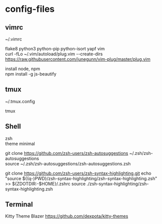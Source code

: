 # config-files

## vimrc  
~/.vimrc


flake8 python3 python-pip python-isort yapf vim  
curl -fLo ~/.vim/autoload/plug.vim --create-dirs https://raw.githubusercontent.com/junegunn/vim-plug/master/plug.vim

install node, npm  
npm install -g js-beautify

## tmux  
~/.tmux.config


tmux

## Shell

zsh  
theme minimal

git clone https://github.com/zsh-users/zsh-autosuggestions ~/.zsh/zsh-autosuggestions  
source ~/.zsh/zsh-autosuggestions/zsh-autosuggestions.zsh

git clone https://github.com/zsh-users/zsh-syntax-highlighting.git
echo "source ${(q-)PWD}/zsh-syntax-highlighting/zsh-syntax-highlighting.zsh" >> ${ZDOTDIR:-$HOME}/.zshrc
source ./zsh-syntax-highlighting/zsh-syntax-highlighting.zsh

## Terminal  

Kitty
Theme Blazer
https://github.com/dexpota/kitty-themes
